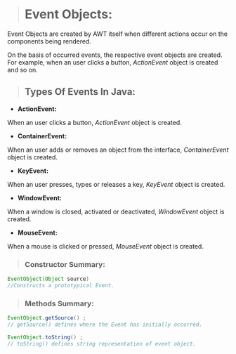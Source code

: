 > # Event Objects:
Event Objects are created by AWT itself when different actions occur on the components being rendered.

On the basis of occurred events, the respective event objects are created. For example, when an user clicks a button, *ActionEvent* object is created and so on.

> ## Types Of Events In Java:

* __ActionEvent:__

When an user clicks a button, *ActionEvent* object is created.

* __ContainerEvent:__

When an user adds or removes an object from the interface, *ContainerEvent* object is created.

* __KeyEvent:__

When an user presses, types or releases a key, *KeyEvent* object is created.

* __WindowEvent:__ 

When a window is closed, activated or deactivated, *WindowEvent* object is created.

* __MouseEvent:__ 

When a mouse is clicked or pressed, *MouseEvent* object is created.

> ### Constructor Summary:

```java
EventObject(Object source)
//Constructs a prototypical Event.
```

> ### Methods Summary:

```java
EventObject.getSource() ;
// getSource() defines where the Event has initially occurred.

EventObject.toString() ;
// toString() defines string representation of event object.
```
